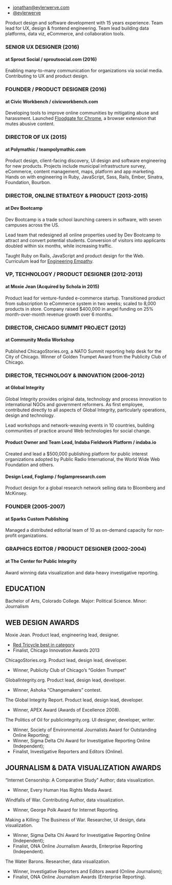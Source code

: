 - jonathan@eylerwerve.com
- [@eylerwerve](https://twitter.com/eylerwerve)

Product design and software development with 15 years experience. Team lead for UX, design & frontend
engineering. Team lead building data platforms, data viz, eCommerce, and collaboration tools.

### SENIOR UX DESIGNER (2016)

#### at Sprout Social / sproutsocial.com (2016)

Enabling many-to-many communication for organizations via social media. Contributing to UX and product design. 

### FOUNDER / PRODUCT DESIGNER (2016)

#### at Civic Workbench / civicworkbench.com

Developing tools to improve online communities by mitigating abuse and harassment. Launched [Floodgate for Chrome](http://civicworkbench.com/), a browser extension that mutes abusive content.

### DIRECTOR OF UX (2015)

#### at Polymathic / teampolymathic.com

Product design, client-facing discovery, UI design and software engineering for new products.
Projects include municipal infrastructure survey, eCommerce, content management, maps,
platform and app marketing. Hands on with engineering in Ruby, JavaScript, Sass, Rails, Ember,
Sinatra, Foundation, Bourbon.

### DIRECTOR, ONLINE STRATEGY & PRODUCT (2013-2015)

#### at Dev Bootcamp

Dev Bootcamp is a trade school launching careers in software, with seven campuses across the US.

Lead team that redesigned all online properties used by Dev Bootcamp to attract and convert
potential students. Conversion of visitors into applicants doubled within six months, while
increasing traffic.

Taught Ruby on Rails, JavaScript and product design for the Web. Curriculum lead for [Engineering Empathy](http://bluesky.chicagotribune.com/originals/chi-dev-bootcamp-engineering-empathy-bsi-20140701,0,0.story).

### VP, TECHNOLOGY / PRODUCT DESIGNER (2012-2013)

#### at Moxie Jean (Acquired by Schola in 2015)

Product lead for venture-funded e-commerce startup. Transitioned product from subscription to eCommerce
system in two weeks; scaled to 8,000 products in store. Company raised $400,000 in
angel funding on 25% month-over-month revenue growth over 6 months.

### DIRECTOR, CHICAGO SUMMIT PROJECT (2012)

#### at Community Media Workshop

Published ChicagoStories.org, a NATO Summit reporting help desk for the City of Chicago.
Winner of Golden Trumpet Award from the Publicity Club of Chicago.

### DIRECTOR, TECHNOLOGY & INNOVATION (2006-2012)

#### at Global Integrity

Global Integrity provides original data, technology and process innovation to international NGOs and government reformers. As first employee, contributed directly to all aspects of Global Integrity,
particularly operations, design and technology.

Lead workshops and network-weaving events in 10 countries, building communities of practice around Web technologies for social change.

#### Product Owner and Team Lead, Indaba Fieldwork Platform / indaba.io

Created and lead a $500,000 publishing platform for public interest organizations adopted by
Public Radio International, the World Wide Web Foundation and others.

#### Design Lead, Foglamp / foglampresearch.com

Product design for a global research network selling data to Bloomberg and McKinsey.


### FOUNDER (2005-2007)

#### at Sparks Custom Publishing

Managed a distributed editorial team of 10 as on-demand capacity for non-profit organizations.


### GRAPHICS EDITOR / PRODUCT DESIGNER (2002-2004)

#### at The Center for Public Integrity

Award winning data visualization and data-heavy investigative reporting.


## EDUCATION

Bachelor of Arts, Colorado College. Major: Political Science. Minor: Journalism


## WEB DESIGN AWARDS

Moxie Jean. Product lead, engineering lead, designer.

- [Red Tricycle best in category](http://www.chicagotribune.com/suburbs/arlington-heights/community/chi-ugc-article-moxie-jean-voted-best-site-for-baby-and-kids-2013-09-20-story.html)
- Finalist, Chicago Innovation Awards 2013

ChicagoStories.org. Product lead, design lead, developer.

  - Winner, Publicity Club of Chicago’s “Golden Trumpet”

GlobalIntegrity.org. Product lead, design lead, developer.

  - Winner, Ashoka “Changemakers” contest.

The Global Integrity Report. Product lead, design lead, developer.

  - Winner, APEX Award (Awards of Excellence 2008).

The Politics of Oil for publicintegrity.org. UI designer, developer, writer.

  - Winner, Society of Environmental Journalists Award for Outstanding Online Reporting;
  - Winner, Sigma Delta Chi Award for Investigative Reporting Online (Independent);
  - Finalist, Investigative Reporters and Editors (Online).

## JOURNALISM & DATA VISUALIZATION AWARDS

“Internet Censorship: A Comparative Study” Author; data visualization.

  - Winner, Every Human Has Rights Media Award.

Windfalls of War. Contributing Author, data visualization.

  - Winner, George Polk Award for Internet Reporting.

Making a Killing: The Business of War. Researcher, UI design, data visualization.

  - Winner, Sigma Delta Chi Award for Investigative Reporting Online (Independent);
  - Finalist, ONA Online Journalism Awards, Enterprise Reporting (Independent).

The Water Barons. Researcher, data visualization.

  - Winner, Investigative Reporters and Editors award (Online Journalism);
  - Finalist, ONA Online Journalism Awards (Enterprise Reporting).
